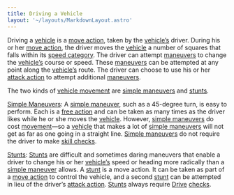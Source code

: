 ```yaml
---
title: Driving a Vehicle
layout: '~/layouts/MarkdownLayout.astro'
---
```

Driving a [vehicle](/modern.d20.srd/equipment/equipment.vehicles) is a [move action](/modern.d20.srd/combat/move.actions), taken by the
[vehicle’s](/modern.d20.srd/equipment/equipment.vehicles) driver. During his
or her [move action](/modern.d20.srd/combat/move.actions), the driver moves
the [vehicle](/modern.d20.srd/equipment/equipment.vehicles) a number of
squares that falls within its [speed category](/modern.d20.srd/vehicle.movement.and.combat/declaring.speed). The
driver can attempt
[maneuvers](/modern.d20.srd/vehicle.movement.and.combat/simple.maneuvers) to
change the [vehicle’s](/modern.d20.srd/equipment/equipment.vehicles) course or
speed. These
[maneuvers](/modern.d20.srd/vehicle.movement.and.combat/simple.maneuvers) can
be attempted at any point along the
[vehicle’s](/modern.d20.srd/equipment/equipment.vehicles) route. The driver
can choose to use his or her [attack action](/modern.d20.srd/combat/attack.actions) to attempt additional
[maneuvers](/modern.d20.srd/vehicle.movement.and.combat/simple.maneuvers).

The two kinds of [vehicle movement](/modern.d20.srd/vehicle.movement.and.combat/moving) are [simple maneuvers](/modern.d20.srd/vehicle.movement.and.combat/simple.maneuvers) and
[stunts](/modern.d20.srd/vehicle.movement.and.combat/stunts).

[Simple Maneuvers](/modern.d20.srd/vehicle.movement.and.combat/simple.maneuvers): A
[simple maneuver](/modern.d20.srd/vehicle.movement.and.combat/simple.maneuvers), such
as a 45-degree turn, is easy to perform. Each is a [free action](/modern.d20.srd/combat/action.types) and can be taken as many times as
the driver likes while he or she moves the
[vehicle](/modern.d20.srd/equipment/equipment.vehicles). However, [simple maneuvers](/modern.d20.srd/vehicle.movement.and.combat/simple.maneuvers) do
cost [movement](/modern.d20.srd/combat/move.actions)—so a
[vehicle](/modern.d20.srd/equipment/equipment.vehicles) that makes a lot of
[simple maneuvers](/modern.d20.srd/vehicle.movement.and.combat/simple.maneuvers) will
not get as far as one going in a straight line. [Simple maneuvers](/modern.d20.srd/vehicle.movement.and.combat/simple.maneuvers) do
not require the driver to make [skill checks](/modern.d20.srd/skills/skill.basics).

[Stunts](/modern.d20.srd/vehicle.movement.and.combat/stunts):
[Stunts](/modern.d20.srd/vehicle.movement.and.combat/stunts) are difficult and
sometimes daring maneuvers that enable a driver to change his or her
[vehicle’s](/modern.d20.srd/equipment/equipment.vehicles) speed or heading
more radically than a [simple maneuver](/modern.d20.srd/vehicle.movement.and.combat/simple.maneuvers)
allows. A [stunt](/modern.d20.srd/combat/move.actions) is a move action. It
can be taken as part of a [move action](/modern.d20.srd/combat/move.actions)
to control the vehicle, and a second
[stunt](/modern.d20.srd/vehicle.movement.and.combat/stunts) can be attempted
in lieu of the driver’s [attack action](/modern.d20.srd/combat/attack.actions).
[Stunts](/modern.d20.srd/vehicle.movement.and.combat/stunts) always require
[Drive](/modern.d20.srd/skills/drive)
[checks](/modern.d20.srd/skills/skill.basics).

